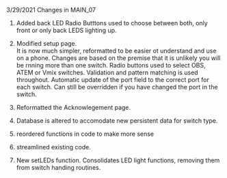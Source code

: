 3/29/2021 Changes in MAIN_07

1. Added back LED
   Radio Butttons used to choose between both, only front or only back LEDS lighting up.
   
2. Modified setup page.  
   It is now much simpler, reformatted to be easier ot understand and use on a phone.
   Changes are based on the premise that it is unlikely you will be rnning more than one switch. Radio buttons used to select OBS, ATEM or Vmix switches. 
   Validation and pattern matching is used throughout.
   Automatic update of the port field to the correct port for each switch.  Can still be overridden if you have changed the port in the switch.
   
3. Reformatted the Acknowlegement page. 

4. Database is altered to accomodate new persistent data for switch type.

5. reordered functions in code to make more sense

6. streamlined existing code.

7. New setLEDs function. Consolidates LED light functions, removing them from switch handing routines.
